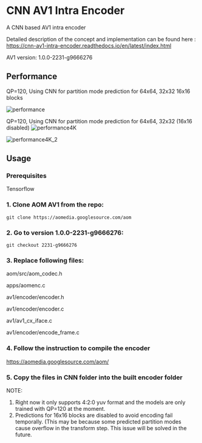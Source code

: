 # CNN AV1 Intra Encoder
A CNN based AV1 intra encoder

Detailed description of the concept and implementation can be found here : https://cnn-av1-intra-encoder.readthedocs.io/en/latest/index.html

AV1 version: 1.0.0-2231-g9666276

## Performance 

QP=120, Using CNN for partition mode prediction for 64x64, 32x32 16x16 blocks

![performance](https://cnn-av1-intra-encoder.readthedocs.io/en/latest/_images/encoding_time_cnn.png)


QP=120, Using CNN for partition mode prediction for 64x64, 32x32 (16x16 disabled)
![performance4K](https://cnn-av1-intra-encoder.readthedocs.io/en/latest/img/EncodingTimeComparison.png)

![performance4K_2](https://cnn-av1-intra-encoder.readthedocs.io/en/latest/img/PSNR(dB)andBits(4K).png)



## Usage 

### Prerequisites

Tensorflow

### 1.  Clone AOM AV1 from the repo:

 `git clone https://aomedia.googlesource.com/aom`

### 2.  Go to version 1.0.0-2231-g9666276:

 `git checkout 2231-g9666276`


### 3.  Replace following files:

aom/src/aom_codec.h

apps/aomenc.c

av1/encoder/encoder.h

av1/encoder/encoder.c

av1/av1_cx_iface.c

av1/encoder/encode_frame.c

### 4. Follow the instruction to compile the encoder

https://aomedia.googlesource.com/aom/

### 5.  Copy the files in CNN folder into the built encoder folder


NOTE:
1. Right now it only supports 4:2:0 yuv format and the models are only trained with QP=120 at the moment.  
2. Predictions for 16x16 blocks are disabled to avoid encoding fail temporally. (This may be because some predicted partition modes cause overflow in the transform step. This issue will be solved in the future.

